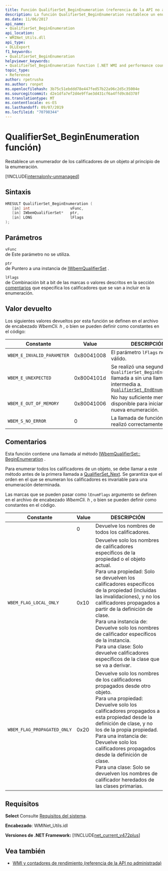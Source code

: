 ```yaml
---
title: Función QualifierSet_BeginEnumeration (referencia de la API no administrada)
description: La función QualifierSet_BeginEnumeration restablece un enumerador de los calificadores de un objeto.
ms.date: 11/06/2017
api_name:
- QualifierSet_BeginEnumeration
api_location:
- WMINet_Utils.dll
api_type:
- DLLExport
f1_keywords:
- QualifierSet_BeginEnumeration
helpviewer_keywords:
- QualifierSet_BeginEnumeration function [.NET WMI and performance counters]
topic_type:
- Reference
author: rpetrusha
ms.author: ronpet
ms.openlocfilehash: 3b75c51ebddd78e447fed57b22a96c2d5c35004e
ms.sourcegitcommit: d2e1dfa7ef2d4e9ffae3d431cf6a4ffd9c8d378f
ms.translationtype: MT
ms.contentlocale: es-ES
ms.lasthandoff: 09/07/2019
ms.locfileid: "70798344"
---
```

# <a name="qualifierset_beginenumeration-function"></a>QualifierSet_BeginEnumeration función)

Restablece un enumerador de los calificadores de un objeto al principio de la enumeración.

[!INCLUDE[internalonly-unmanaged](../../../../includes/internalonly-unmanaged.md)]

## <a name="syntax"></a>Sintaxis

```cpp
HRESULT QualifierSet_BeginEnumeration (
   [in] int                  vFunc,
   [in] IWbemQualifierSet*   ptr,
   [in] LONG                 lFlags
);
```

## <a name="parameters"></a>Parámetros

`vFunc`\
de Este parámetro no se utiliza.

`ptr`\
de Puntero a una instancia de [IWbemQualifierSet](/windows/desktop/api/wbemcli/nn-wbemcli-iwbemqualifierset) .

`lFlags`\
de Combinación bit a bit de las marcas o valores descritos en la sección [comentarios](#remarks) que especifica los calificadores que se van a incluir en la enumeración.

## <a name="return-value"></a>Valor devuelto

Los siguientes valores devueltos por esta función se definen en el archivo de encabezado *WbemCli. h* , o bien se pueden definir como constantes en el código:

|Constante  |Value  |DESCRIPCIÓN  |
|---------|---------|---------|
|`WBEM_E_INVALID_PARAMETER` | 0x80041008 | El parámetro `lFlags` no es válido. |
|`WBEM_E_UNEXPECTED` | 0x8004101d | Se realizó una segunda `QualifierSet_BeginEnumeration` llamada a sin una llamada intermedia a. [`QualifierSet_EndEnumeration`](qualifierset-endenumeration.md) |
|`WBEM_E_OUT_OF_MEMORY` | 0x80041006 | No hay suficiente memoria disponible para iniciar una nueva enumeración. |
|`WBEM_S_NO_ERROR` | 0 | La llamada de función se realizó correctamente.  |

## <a name="remarks"></a>Comentarios

Esta función contiene una llamada al método [IWbemQualifierSet:: BeginEnumeration](/windows/desktop/api/wbemcli/nf-wbemcli-iwbemqualifierset-beginenumeration) .

Para enumerar todos los calificadores de un objeto, se debe llamar a este método antes de la primera llamada a [QualifierSet_Next](qualifierset-next.md). Se garantiza que el orden en el que se enumeran los calificadores es invariable para una enumeración determinada.

Las marcas que se pueden pasar como `lEnumFlags` argumento se definen en el archivo de encabezado *WbemCli. h* , o bien se pueden definir como constantes en el código.

|Constante  |Value  |DESCRIPCIÓN  |
|---------|---------|---------|
|  | 0 | Devuelve los nombres de todos los calificadores. |
| `WBEM_FLAG_LOCAL_ONLY` | 0x10 | Devuelve solo los nombres de calificadores específicos de la propiedad o el objeto actual. <br/> Para una propiedad: Solo se devuelven los calificadores específicos de la propiedad (incluidas las invalidaciones), y no los calificadores propagados a partir de la definición de clase. <br/> Para una instancia de: Devuelve solo los nombres de calificador específicos de la instancia. <br/> Para una clase: Solo devuelve calificadores específicos de la clase que se va a derivar.
|`WBEM_FLAG_PROPAGATED_ONLY` | 0x20 | Devuelve solo los nombres de los calificadores propagados desde otro objeto. <br/> Para una propiedad: Devuelve solo los calificadores propagados a esta propiedad desde la definición de clase, y no los de la propia propiedad. <br/> Para una instancia de: Devuelve solo los calificadores propagados desde la definición de clase. <br/> Para una clase: Solo se devuelven los nombres de calificador heredados de las clases primarias. |

## <a name="requirements"></a>Requisitos

**Select** Consulte [Requisitos del sistema](../../get-started/system-requirements.md).

**Encabezado**: WMINet_Utils.idl

**Versiones de .NET Framework:** [!INCLUDE[net_current_v472plus](../../../../includes/net-current-v472plus.md)]

## <a name="see-also"></a>Vea también

- [WMI y contadores de rendimiento (referencia de la API no administrada)](index.md)
